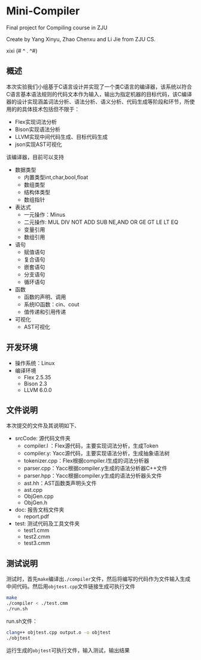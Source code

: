 # Mini-Compiler
Final project for Compiling course in ZJU

Create by Yang Xinyu, Zhao Chenxu and Li Jie from ZJU CS.

xixi (# ^ . ^#)

## 概述

  本次实验我们小组基于C语言设计并实现了一个类C语言的编译器，该系统以符合C语言基本语法规则的代码文本作为输入，输出为指定机器的目标代码，该C编译器的设计实现涵盖词法分析、语法分析、语义分析、代码生成等阶段和环节，所使用的的具体技术包括但不限于：

  - Flex实现词法分析
  - Bison实现语法分析
  - LLVM实现中间代码生成、目标代码生成
  - json实现AST可视化

  该编译器，目前可以支持

  - 数据类型
    - 内置类型int,char,bool,float
    - 数组类型
    - 结构体类型
    - 数组指针
  - 表达式
    - 一元操作：Minus
    - 二元操作: MUL DIV NOT ADD SUB NE,AND OR GE GT LE LT EQ
    - 变量引用
    - 数组引用
  - 语句
    - 赋值语句
    - 复合语句
    - 嵌套语句
    - 分支语句
    - 循环语句
  - 函数
    - 函数的声明、调用
    - 系统IO函数：cin、cout
    - 值传递和引用传递
  - 可视化
    - AST可视化

## 开发环境

- 操作系统：Linux
- 编译环境
  - Flex 2.5.35
  - Bison 2.3
  - LLVM 6.0.0

## 文件说明

本次提交的文件及其说明如下、

- srcCode: 源代码文件夹
  - compiler.l ：Flex源代码，主要实现词法分析，生成Token
  - compiler.y: Yacc源代码，主要实现语法分析，生成抽象语法树
  - tokenizer.cpp：Flex根据compiler.l生成的词法分析器
  - parser.cpp：Yacc根据compiler.y生成的语法分析器C++文件
  - parser.hpp：Yacc根据compiler.y生成的语法分析器头文件
  - ast.hh：AST函数类声明头文件
  - ast.cpp
  - ObjGen.cpp
  - ObjGen.h
- doc: 报告文档文件夹
  - report.pdf
- test: 测试代码及工具文件夹
  - test1.cmm
  - test2.cmm
  - test3.cmm


## 测试说明

测试时，首先`make`编译出`./compiler`文件，然后将编写的代码作为文件输入生成中间代码。然后用`objtest.cpp`文件链接生成可执行文件

```bash
make
./compiler < ./test.cmm
./run.sh
```

run.sh文件：

```bash
clang++ objtest.cpp output.o -o objtest
./objtest
```
运行生成的`objtest`可执行文件，输入测试，输出结果